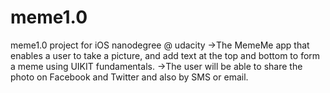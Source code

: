 # meme1.0
meme1.0 project for iOS nanodegree @ udacity
->The MemeMe app that enables a user to take a picture, and add text at the top and bottom to form a meme using UIKIT fundamentals.
->The user will be able to share the photo on Facebook and Twitter and also by SMS or email.
